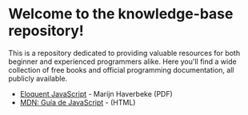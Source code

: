 # Welcome to the knowledge-base repository!
>

This is a repository dedicated to providing valuable resources for both beginner and experienced programmers alike. Here you'll find a wide collection of free books and official programming documentation, all publicly available.

- [Eloquent JavaScript](https://eloquentjs-es.thedojo.mx/Eloquent_JavaScript.pdf) - Marijn Haverbeke (PDF)
- [MDN: Guía de JavaScript](https://developer.mozilla.org/en-US/docs/Web/JavaScript) - (HTML)
